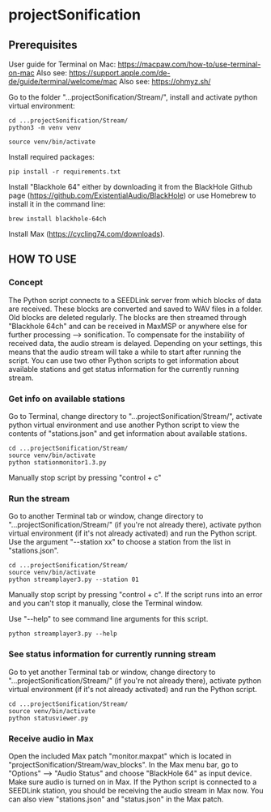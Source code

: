 # projectSonification


## Prerequisites
User guide for Terminal on Mac: https://macpaw.com/how-to/use-terminal-on-mac
Also see: https://support.apple.com/de-de/guide/terminal/welcome/mac
Also see: https://ohmyz.sh/

Go to the folder "...projectSonification/Stream/", install and activate python virtual environment:
```
cd ...projectSonification/Stream/
python3 -m venv venv

source venv/bin/activate
```

Install required packages:
```
pip install -r requirements.txt
```

Install "Blackhole 64" either by downloading it from the BlackHole Github page (https://github.com/ExistentialAudio/BlackHole) or use Homebrew to install it in the command line:
```
brew install blackhole-64ch
```

Install Max (https://cycling74.com/downloads).


## HOW TO USE
### Concept
The Python script connects to a SEEDLink server from which blocks of data are received. These blocks are converted and saved to WAV files in a folder. Old blocks are deleted regularly. The blocks are then streamed through "Blackhole 64ch" and can be received in MaxMSP or anywhere else for further processing --> sonification. To compensate for the instability of received data, the audio stream is delayed. Depending on your settings, this means that the audio stream will take a while to start after running the script. You can use two other Python scripts to get information about available stations and get status information for the currently running stream.

### Get info on available stations
Go to Terminal, change directory to "...projectSonification/Stream/", activate python virtual environment and use another Python script to view the contents of "stations.json" and get information about available stations.
```
cd ...projectSonification/Stream/
source venv/bin/activate
python stationmonitor1.3.py
```
Manually stop script by pressing "control + c"

### Run the stream
Go to another Terminal tab or window, change directory to "...projectSonification/Stream/" (if you're not already there), activate python virtual environment (if it's not already activated) and run the Python script. Use the argument "--station xx" to choose a station from the list in "stations.json".
```
cd ...projectSonification/Stream/
source venv/bin/activate
python streamplayer3.py --station 01
```
Manually stop script by pressing "control + c". If the script runs into an error and you can't stop it manually, close the Terminal window.

Use "--help" to see command line arguments for this script.
```
python streamplayer3.py --help
```

### See status information for currently running stream
Go to yet another Terminal tab or window, change directory to "...projectSonification/Stream/" (if you're not already there), activate python virtual environment (if it's not already activated) and run the Python script.
```
cd ...projectSonification/Stream/
source venv/bin/activate
python statusviewer.py
```

### Receive audio in Max
Open the included Max patch "monitor.maxpat" which is located in "projectSonification/Stream/wav_blocks". In the Max menu bar, go to "Options" --> "Audio Status" and choose "BlackHole 64" as input device. Make sure audio is turned on in Max. If the Python script is connected to a SEEDLink station, you should be receiving the audio stream in Max now. You can also view "stations.json" and "status.json" in the Max patch.



